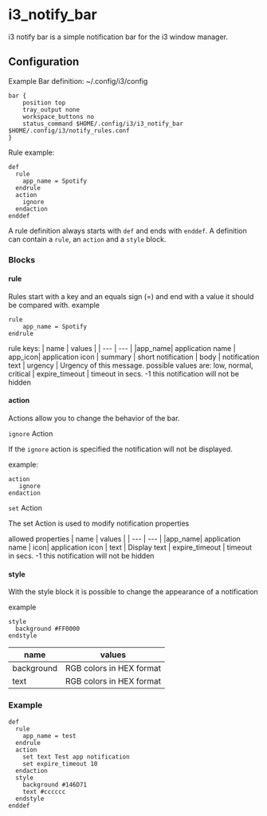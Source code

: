 # i3_notify_bar

i3 notify bar is a simple notification bar for the i3 window manager.

## Configuration

Example Bar definition:
~/.config/i3/config
```
bar {
    position top
    tray_output none
    workspace_buttons no
    status_command $HOME/.config/i3/i3_notify_bar $HOME/.config/i3/notify_rules.conf
}
```

Rule example:
```
def
  rule
    app_name = Spotify
  endrule
  action
    ignore
  endaction
enddef
```

A rule definition always starts with `def` and ends with `enddef`. A definition can contain a `rule`, an `action` and a `style` block.

### Blocks

#### rule

Rules start with a key and an equals sign (=) and end with a value it should be compared with.
example
```
rule
    app_name = Spotify
endrule
```

rule keys:
| name | values |
| --- | --- |
|app_name| application name |
app_icon| application icon |
summary | short notification |
body | notification text |
urgency | Urgency of this message. possible values are: low, normal, critical |
expire_timeout | timeout in secs. -1 this notification will not be hidden

#### action
Actions allow you to change the behavior of the bar. 

`ignore` Action

If the `ignore` action is specified the notification will not be displayed.

example:
```
action
   ignore
endaction
```

`set` Action

The set Action is used to modify notification properties

allowed properties
| name | values |
| --- | --- |
|app_name| application name |
icon| application icon |
text | Display text |
expire_timeout | timeout in secs. -1 this notification will not be hidden

#### style
With the style block it is possible to change the appearance of a notification

example

```
style
  background #FF0000
endstyle

```

| name | values |
| --- | --- |
| background | RGB colors in HEX format
| text | RGB colors in HEX format

### Example
```
def
  rule
    app_name = test
  endrule
  action
    set text Test app notification
    set expire_timeout 10
  endaction
  style
    background #146D71
    text #cccccc
  endstyle
enddef
```
